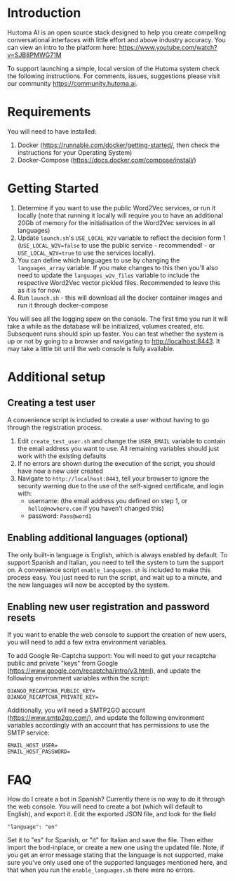 # Introduction 
Hu:toma AI is an open source stack designed to help you create compelling conversational interfaces with little effort and above industry accuracy. You can view an intro to the platform here: https://www.youtube.com/watch?v=SJB8PMWG71M

To support launching a simple, local version of the Hutoma system check the following instructions. For comments, issues, suggestions please visit our community https://community.hutoma.ai.


# Requirements
You will need to have installed:
1. Docker (https://runnable.com/docker/getting-started/, then check the instructions for your Operating System)
2. Docker-Compose (https://docs.docker.com/compose/install/)

# Getting Started
1. Determine if you want to use the public Word2Vec services, or run it locally (note that running it locally will require you to have an additional 20Gb of memory for the initialisation of the Word2Vec services in all languages)
2. Update `launch.sh`'s `USE_LOCAL_W2V` variable to reflect the decision form 1 (`USE_LOCAL_W2V=false` to use the public service - recommended! - or `USE_LOCAL_W2V=true` to use the services locally).
3. You can define which languages to use by changing the `languages_array` variable. If you make changes to this then you'll also need to update the `languages_w2v_files` variable to include the respective Word2Vec vector pickled files. Recommended to leave this as it is for now.
4. Run `launch.sh` - this will download all the docker container images and run it through docker-compose

You will see all the logging spew on the console. The first time you run it will take a while as the database will be initialized, volumes created, etc. Subsequent runs should spin up faster.
You can test whether the system is up or not by going to a browser and navigating to <http://localhost:8443>. It may take a little bit until the web console is fully available.


# Additional setup

## Creating a test user 
A convenience script is included to create a user without having to go through the registration process.
1. Edit `create_test_user.sh` and change the `USER_EMAIL` variable to contain the email address you want to use. All remaining variables should just work with the existing defaults
2. If no errors are shown during the execution of the script, you should have now a new user created
3. Navigate to `http://localhost:8443`, tell your browser to ignore the security warning due to the use of the self-signed certificate, and login with:
    - username: (the email address you defined on step 1, or `hello@nowhere.com` if you haven't changed this)
    - password: `Pass@word1`

## Enabling additional languages (optional)
The only built-in language is English, which is always enabled by default. To support Spanish and Italian, you need to tell the system to turn the support on. A convenience script `enable_languages.sh` is included to make this process easy. You just need to run the script, and wait up to a minute, and the new languages will now be accepted by the system.

## Enabling new user registration and password resets
If you want to enable the web console to support the creation of new users, you will need to add a few extra environment variables.

To add Google Re-Captcha support:
You will need to get your recaptcha public and private "keys" from Google (https://www.google.com/recaptcha/intro/v3.html), and update the following environment variables within the script:
```
DJANGO_RECAPTCHA_PUBLIC_KEY=
DJANGO_RECAPTCHA_PRIVATE_KEY=
```
Additionally, you will need a SMTP2GO account (https://www.smtp2go.com/), and update the following environment variables accordingly with an account that has permissions to use the SMTP service:
```
EMAIL_HOST_USER=
EMAIL_HOST_PASSWORD=
```


# FAQ

How do I create a bot in Spanish?
Currently there is no way to do it through the web console. You will need to create a bot (which will default to English), and export it. Edit the exported JSON file, and look for the field
```
"language": "en"
```
Set it to "es" for Spanish, or "it" for Italian and save the file. Then either import the bod-inplace, or create a new one using the updated file.
Note, if you get an error message stating that the language is not supported, make sure you've only used one of the supported languages mentioned here, and that when you run the `enable_languages.sh` there were no errors.
